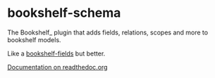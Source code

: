 bookshelf-schema
================

The Bookshelf_ plugin that adds fields, relations, scopes and more to bookshelf models.

Like a [bookshelf-fields](https://github.com/bogus34/bookshelf-fields) but better.

[Documentation on readthedoc.org](http://bookshelf-schema.readthedocs.org/)

